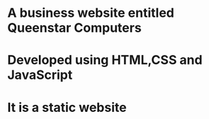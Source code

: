 # A business website entitled Queenstar Computers
# Developed using HTML,CSS and JavaScript
# It is a static website
